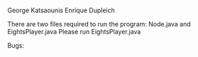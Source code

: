George Katsaounis
Enrique Dupleich

There are two files required to run the program: Node.java and EightsPlayer.java
Please run EightsPlayer.java

Bugs:
